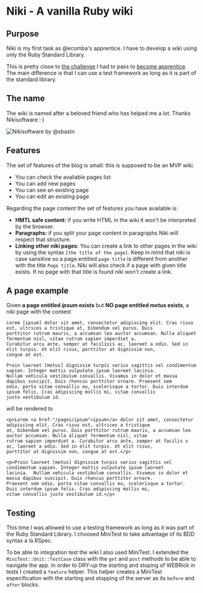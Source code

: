 Niki - A vanilla Ruby wiki
==========================

Purpose
-------
Niki is my first task as @ecomba's apprentice. I have to develop a wiki using only the Ruby Standard Library.

This is pretty close to [the challenge](http://github.com/jacegu/apprentice_challenge) I had to pass to [become apprentice](http://ecomba.org/blog/2011/05/15/the-apprentice/). The main difference is that I can use a test framework as long as it is part of the standard library.

The name
--------
The wiki is named after a beloved friend who has helped me a lot. Thanks Nikisoftware :·)

![Nikisoftware by @sbastn](http://kinisoftware.com/wp-content/uploads/2011/07/kini-02.png "Nikisoftware by @sebastn")

Features
--------
The set of features of the blog is small: this is supposed to be an MVP wiki.

- You can check the avaliable pages list
- You can add new pages
- You can see an existing page
- You can edit an existing page

Regarding the page content the set of features you have available is:

- **HMTL safe content:** if you write HTML in the wiki it won't be interpreted by the browser.
- **Paragraphs:** if you split your page content in paragraphs Niki will respect that structure.
- **Linking other niki pages**: You can create a link to other pages in the wiki by using the syntax `[the title of the page]`. Keep in mind that niki is case sansitive so a page entitled `page title` is different from another with the title `Page title`. Niki will also check if a page with given title exists. If no page with that title is found niki won't create a link.

A page example
-------------
Given **a page entitled _ipsum_ exists** but **NO page entitled _metus_ exists**, a niki page with the content

    Lorem [ipsum] dolor sit amet, consectetur adipiscing elit. Cras risus est, ultrices a tristique at, bibendum vel purus. Duis
    porttitor rutrum mauris, a accumsan leo auctor accumsan. Nulla aliquet fermentum nisl, vitae rutrum sapien imperdiet a.
    Curabitur arcu ante, semper at facilisis ac, laoreet a odio. Sed in elit turpis. Ut elit risus, porttitor at dignissim non,
    congue at est.

    Proin laoreet [metus] dignissim turpis varius sagittis vel condimentum sapien. Integer mattis vulputate ipsum laoreet lacinia.
    Nullam vehicula vestibulum convallis. Vivamus in dolor et massa dapibus suscipit. Duis rhoncus porttitor ornare. Praesent sem
    odio, porta vitae convallis eu, scelerisque a tortor. Duis interdum ipsum felis. Cras adipiscing mollis mi, vitae convallis
    justo vestibulum id.

will be rendered to

    <p>Lorem <a href-"/pages/ipsum">ipsum</a> dolor sit amet, consectetur adipiscing elit. Cras risus est, ultrices a tristique
    at, bibendum vel purus. Duis porttitor rutrum mauris, a accumsan leo auctor accumsan. Nulla aliquet fermentum nisl, vitae
    rutrum sapien imperdiet a. Curabitur arcu ante, semper at facilis s ac, laoreet a odio. Sed in elit turpis. Ut elit risus,
    porttitor at dignissim non, congue at est.</p>

    <p>Proin laoreet [metus] dignissim turpis varius sagittis vel condimentum sapien. Integer mattis vulputate ipsum laoreet
    lacinia.  Nullam vehicula vestibulum convallis. Vivamus in dolor et massa dapibus suscipit. Duis rhoncus porttitor ornare.
    Praesent sem odio, porta vitae convallis eu, scelerisque a tortor. Duis interdum ipsum felis. Cras adipiscing mollis mi,
    vitae convallis justo vestibulum id.</p>

Testing
-------
This time I was allowed to use a testing framework as long as it was part of the Ruby Standard Library. I choosed MiniTest to take advantage of its BDD syntax a la RSpec.

To be able to integration test the wiki I also used MiniTest. I extended the `MiniTest::Unit::TestCase` class with the `get` and `post` methods to be able to navigate the app. In order to DRY-up the starting and stoping of WEBRick in tests I created a `feature` helper. This helper creates a MiniTest especification with the starting and stopping of the server as its `before` and `after` blocks.
